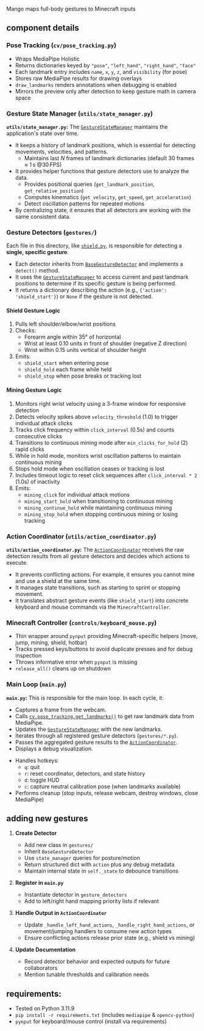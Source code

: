 Mango maps full-body gestures to Minecraft inputs

## component details

### Pose Tracking (`cv/pose_tracking.py`)

- Wraps MediaPipe Holistic
- Returns dictionaries keyed by `"pose"`, `"left_hand"`, `"right_hand"`, `"face"`
- Each landmark entry includes `name`, `x`, `y`, `z`, and `visibility` (for pose)
- Stores raw MediaPipe results for drawing overlays
- `draw_landmarks` renders annotations when debugging is enabled
- Mirrors the preview only after detection to keep gesture math in camera space

### Gesture State Manager (`utils/state_manager.py`)

**`utils/state_manager.py`:** The [`GestureStateManager`](minecraftCVcontroller/utils/state_manager.py:10) maintains the application's state over time.
  *   It keeps a history of landmark positions, which is essential for detecting movements, velocities, and patterns.
      *   Maintains last _N_ frames of landmark dictionaries (default 30 frames ≈ 1 s @30 FPS)
  *   It provides helper functions that gesture detectors use to analyze the data.
      - Provides positional queries (`get_landmark_position`, `get_relative_position`)
      - Computes kinematics (`get_velocity`, `get_speed`, `get_acceleration`)
      - Detect oscillation patterns for repeated motions
  *   By centralizing state, it ensures that all detectors are working with the same consistent data.


### Gesture Detectors (`gestures/`)

Each file in this directory, like [`shield.py`](minecraftCVcontroller/gestures/shield.py:1), is responsible for detecting a **single, specific gesture**.
  *   Each detector inherits from [`BaseGestureDetector`](minecraftCVcontroller/gestures/base_detector.py) and implements a `detect()` method.
*   It uses the [`GestureStateManager`](minecraftCVcontroller/utils/state_manager.py:10) to access current and past landmark positions to determine if its specific gesture is being performed.
*   It returns a dictionary describing the action (e.g., `{'action': 'shield_start'}`) or `None` if the gesture is not detected.

#### Shield Gesture Logic

1. Pulls left shoulder/elbow/wrist positions
2. Checks:
   - Forearm angle within 35° of horizontal
   - Wrist at least 0.10 units in front of shoulder (negative Z direction)
   - Wrist within 0.15 units vertical of shoulder height
3. Emits:
   - `shield_start` when entering pose
   - `shield_hold` each frame while held
   - `shield_stop` when pose breaks or tracking lost

#### Mining Gesture Logic

1. Monitors right wrist velocity using a 3-frame window for responsive detection
2. Detects velocity spikes above `velocity_threshold` (1.0) to trigger individual attack clicks
3. Tracks click frequency within `click_interval` (0.5s) and counts consecutive clicks
4. Transitions to continuous mining mode after `min_clicks_for_hold` (2) rapid clicks
5. While in hold mode, monitors wrist oscillation patterns to maintain continuous mining
6. Stops hold mode when oscillation ceases or tracking is lost
7. Includes timeout logic to reset click sequences after `click_interval * 2` (1.0s) of inactivity
8. Emits:
   - `mining_click` for individual attack motions
   - `mining_start_hold` when transitioning to continuous mining
   - `mining_continue_hold` while maintaining continuous mining
   - `mining_stop_hold` when stopping continuous mining or losing tracking

### Action Coordinator (`utils/action_coordinator.py`)

**`utils/action_coordinator.py`:** The [`ActionCoordinator`](minecraftCVcontroller/utils/action_coordinator.py:8) receives the raw detection results from all gesture detectors and decides which actions to execute.
 *   It prevents conflicting actions. For example, it ensures you cannot mine and use a shield at the same time.
 *   It manages state transitions, such as starting to sprint or stopping movement.
 *   It translates abstract gesture events (like `shield_start`) into concrete keyboard and mouse commands via the `MinecraftController`.

### Minecraft Controller (`controls/keyboard_mouse.py`)

- Thin wrapper around `pynput` providing Minecraft-specific helpers (move, jump, mining, shield, hotbar)
- Tracks pressed keys/buttons to avoid duplicate presses and for debug inspection
- Throws informative error when `pynput` is missing
- `release_all()` cleans up on shutdown

### Main Loop (`main.py`)

**`main.py`:** This is responsible for the main loop. In each cycle, it:
 *   Captures a frame from the webcam.
 *   Calls [`cv.pose_tracking.get_landmarks()`](minecraftCVcontroller/cv/pose_tracking.py) to get raw landmark data from MediaPipe.
 *   Updates the [`GestureStateManager`](minecraftCVcontroller/utils/state_manager.py:10) with the new landmarks.
 *   Iterates through all registered gesture detectors (`gestures/*.py`).
 *   Passes the aggregated gesture results to the [`ActionCoordinator`](minecraftCVcontroller/utils/action_coordinator.py:8).
 *   Displays a debug visualization.
- Handles hotkeys:
  - `q`: quit
  - `r`: reset coordinator, detectors, and state history
  - `d`: toggle HUD
  - `c`: capture neutral calibration pose (when landmarks available)
- Performs cleanup (stop inputs, release webcam, destroy windows, close MediaPipe)

## adding new gestures

1. **Create Detector**
   - Add new class in `gestures/`
   - Inherit `BaseGestureDetector`
   - Use `state_manager` queries for posture/motion
   - Return structured dict with `action` plus any debug metadata
   - Maintain internal state in `self._state` to debounce transitions

2. **Register in `main.py`**
   - Instantiate detector in `gesture_detectors`
   - Add to left/right hand mapping priority lists if relevant

3. **Handle Output in `ActionCoordinator`**
   - Update `_handle_left_hand_actions`, `_handle_right_hand_actions`, or movement/jumping handlers to consume new action types
   - Ensure conflicting actions release prior state (e.g., shield vs mining)

4. **Update Documentation**
   - Record detector behavior and expected outputs for future collaborators
   - Mention tunable thresholds and calibration needs

## requirements:

- Tested on Python 3.11.9
- `pip install -r requirements.txt` (includes `mediapipe` & `opencv-python`)
- `pynput` for keyboard/mouse control (install via requirements)
